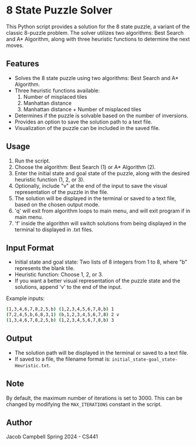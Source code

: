 # 8 State Puzzle Solver

This Python script provides a solution for the 8 state puzzle, a variant of the classic 8-puzzle problem. The solver utilizes two algorithms: Best Search and A\* Algorithm, along with three heuristic functions to determine the next moves.

## Features

- Solves the 8 state puzzle using two algorithms: Best Search and A\* Algorithm.
- Three heuristic functions available:
  1. Number of misplaced tiles
  2. Manhattan distance
  3. Manhattan distance + Number of misplaced tiles
- Determines if the puzzle is solvable based on the number of inversions.
- Provides an option to save the solution path to a text file.
- Visualization of the puzzle can be included in the saved file.

## Usage

1. Run the script.
2. Choose the algorithm: Best Search (1) or A\* Algorithm (2).
3. Enter the initial state and goal state of the puzzle, along with the desired heuristic function (1, 2, or 3).
4. Optionally, include "v" at the end of the input to save the visual representation of the puzzle in the file.
5. The solution will be displayed in the terminal or saved to a text file, based on the chosen output mode.
6. 'q' will exit from algorithm loops to main menu, and will exit program if in main menu.
7. 'f' inside the algorithm will switch solutions from being displayed in the terminal to displayed in .txt files.

## Input Format

- Initial state and goal state: Two lists of 8 integers from 1 to 8, where "b" represents the blank tile.
- Heuristic function: Choose 1, 2, or 3.
- If you want a better visual representation of the puzzle state and the solutions, append 'v' to the end of the input.

Example inputs:

```bash
(1,3,4,6,7,8,2,5,b) (1,2,3,4,5,6,7,8,b) 1
(7,2,4,5,b,6,8,3,1) (b,1,2,3,4,5,6,7,8) 2 v
(1,3,4,6,7,8,2,5,b) (1,2,3,4,5,6,7,8,b) 3
```

## Output

- The solution path will be displayed in the terminal or saved to a text file.
- If saved to a file, the filename format is: `initial_state-goal_state-Heuristic.txt`.

## Note

By default, the maximum number of iterations is set to 3000. This can be changed by modifying the `MAX_ITERATIONS` constant in the script.

## Author

Jacob Campbell
Spring 2024 - CS441
